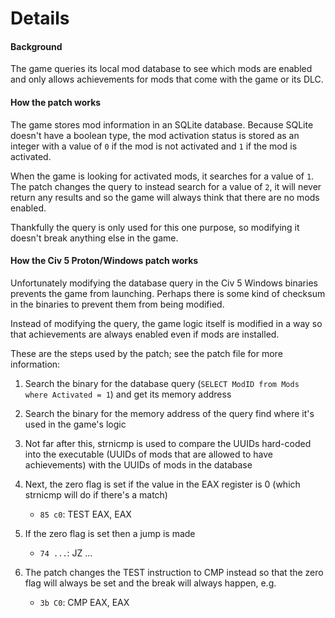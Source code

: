 # Details

#### Background

The game queries its local mod database to see which mods are enabled and only allows achievements for mods that come with the game or its DLC.

#### How the patch works

The game stores mod information in an SQLite database. Because SQLite doesn't have a boolean type, the mod activation status is stored as an integer with a value of `0` if the mod is not activated and `1` if the mod is activated.

When the game is looking for activated mods, it searches for a value of `1`. The patch changes the query to instead search for a value of `2`, it will never return any results and so the game will always think that there are no mods enabled.

Thankfully the query is only used for this one purpose, so modifying it doesn't break anything else in the game.

#### How the Civ 5 Proton/Windows patch works

Unfortunately modifying the database query in the Civ 5 Windows binaries prevents the game from launching. Perhaps there is some kind of checksum in the binaries to prevent them from being modified.

Instead of modifying the query, the game logic itself is modified in a way so that achievements are always enabled even if mods are installed.

These are the steps used by the patch; see the patch file for more information:

1. Search the binary for the database query (`SELECT ModID from Mods where Activated = 1`) and get its memory address
1. Search the binary for the memory address of the query find where it's used in the game's logic
1. Not far after this, strnicmp is used to compare the UUIDs hard-coded into the executable (UUIDs of mods that are allowed to have achievements) with the UUIDs of mods in the database
1. Next, the zero flag is set if the value in the EAX register is 0 (which strnicmp will do if there's a match)

   - `85 c0`: TEST EAX, EAX

1. If the zero flag is set then a jump is made

   - `74 ...`: JZ ...

1. The patch changes the TEST instruction to CMP instead so that the zero flag will always be set and the break will always happen, e.g.

   - `3b C0`: CMP EAX, EAX
